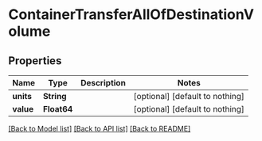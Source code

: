 # ContainerTransferAllOfDestinationVolume


## Properties
Name | Type | Description | Notes
------------ | ------------- | ------------- | -------------
**units** | **String** |  | [optional] [default to nothing]
**value** | **Float64** |  | [optional] [default to nothing]


[[Back to Model list]](../README.md#models) [[Back to API list]](../README.md#api-endpoints) [[Back to README]](../README.md)


